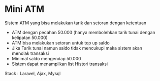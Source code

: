 # Mini ATM
Sistem ATM yang bisa melakukan tarik dan setoran dengan ketentuan
- ATM dengan pecahan 50.000 (hanya membolehkan tarik tunai dengan kelipatan 50.000)
- ATM bisa melakukan setoran untuk top up saldo
- Jika Tarik tunai namun saldo tidak mencukupi maka sistem akan menolak transaksi
- Minimal saldo mengendap 50.000 
- Sistem dapat menampilkan list Histori transaksi

Stack : Laravel, Ajax, Mysql
